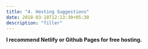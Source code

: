 ```yaml
---
title: "4. Hosting Suggestions"
date: 2018-03-18T12:13:30+05:30
description: "filler"
---
```

  

**I recommend Netlify or Github Pages for free hosting.**

